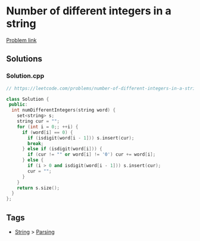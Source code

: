 # Number of different integers in a string

[Problem link](https://leetcode.com/problems/number-of-different-integers-in-a-string)

## Solutions


### Solution.cpp
```cpp
// https://leetcode.com/problems/number-of-different-integers-in-a-string

class Solution {
 public:
  int numDifferentIntegers(string word) {
    set<string> s;
    string cur = "";
    for (int i = 0;; ++i) {
      if (word[i] == 0) {
        if (isdigit(word[i - 1])) s.insert(cur);
        break;
      } else if (isdigit(word[i])) {
        if (cur != "" or word[i] != '0') cur += word[i];
      } else {
        if (i > 0 and isdigit(word[i - 1])) s.insert(cur);
        cur = "";
      }
    }
    return s.size();
  }
};
```
## Tags

* [String](/README.md#String) > [Parsing](/README.md#String-Parsing)
